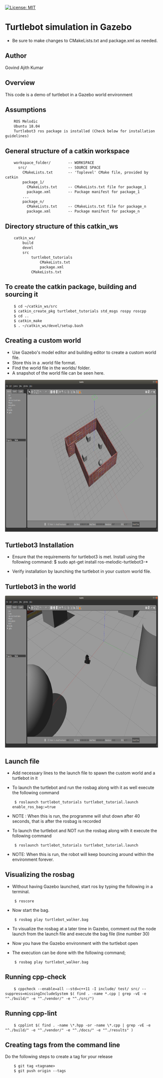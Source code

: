 [![License: MIT](https://img.shields.io/badge/License-MIT-yellow.svg)](https://opensource.org/licenses/MIT)

# Turtlebot simulation in Gazebo

 - Be sure to make changes to CMakeLists.txt and package.xml as needed.

## Author

Govind Ajith Kumar

## Overview

This code is a demo of turtlebot in a Gazebo world environment
 
## Assumptions
		ROS Melodic
		Ubuntu 18.04
		Turtlebot3 ros package is installed (Check below for installation guidelines)

## General structure of a catkin workspace

		workspace_folder/        -- WORKSPACE
		  src/                   -- SOURCE SPACE
		    CMakeLists.txt       -- 'Toplevel' CMake file, provided by catkin
		    package_1/
		      CMakeLists.txt     -- CMakeLists.txt file for package_1
		      package.xml        -- Package manifest for package_1
		    ...
		    package_n/
		      CMakeLists.txt     -- CMakeLists.txt file for package_n
		      package.xml        -- Package manifest for package_n

## Directory structure of this catkin_ws

		catkin_ws/
			build
			devel
			src
				turtlebot_tutorials
					CMakeLists.txt
					package.xml
				CMakeLists.txt

## To create the catkin package, building and sourcing it

		$ cd ~/catkin_ws/src
		$ catkin_create_pkg turtlebot_tutorials std_msgs rospy roscpp
		$ cd ..
		$ catkin_make
		$ . ~/catkin_ws/devel/setup.bash

## Creating a custom world

 - Use Gazebo's model editor and building editor to create a custom world file. 
 - Store this in a .world file format.
 - Find the world file in the worlds/ folder.
 - A snapshot of the world file can be seen here.

<p align="center">
  <img height="500" src="images/custom_world.png">
</p>



## Turtlebot3 Installation

 -  Ensure that the requirements for turtlebot3 is met. Install using the following command:
		$ sudo apt-get install ros-melodic-turtlebot3-*

 - Verify installation by launching the turtlebot in your custom world file.

## Turtlebot3 in the world

<p align="center">
  <img height="500" src="images/turtlebot_world_moving.png">
</p>

## Launch file
		
 - Add necessary lines to the launch file to spawn the custom world and a turtlebot in it

 - To launch the turtlebot and run the rosbag along with it as well execute the following command

		$ roslaunch turtlebot_tutorials turtlebot_tutorial.launch enable_ros_bag:=true
 - NOTE : When this is run, the programme will shut down after 40 seconds, that is after the rosbag is  recorded

 - To launch the turtlebot and NOT run the rosbag along with it execute the following command

		$ roslaunch turtlebot_tutorials turtlebot_tutorial.launch

 - NOTE: When this is run, the robot will keep bouncing around within the environment forever.
## Visualizing the rosbag

 - Without having Gazebo launched, start ros by typing the following in a terminal.
	
		$ roscore
 - Now start the bag.

 		$ rosbag play turtlebot_walker.bag

 - To visualize the rosbag at a later time in Gazebo, comment out the node launch from the launch file and execute the bag file (line number 30)
 - Now you have the Gazebo environment with the turtlebot open
 - The execution can be done with the following command;
		
		$ rosbag play turtlebot_walker.bag

## Running cpp-check

		$ cppcheck --enable=all --std=c++11 -I include/ test/ src/ --suppress=missingIncludeSystem $( find . -name *.cpp | grep -vE -e "^./build/" -e "^./vendor/" -e "^./src/")

## Running cpp-lint

		$ cpplint $( find . -name \*.hpp -or -name \*.cpp | grep -vE -e "^./build/" -e "^./vendor/" -e "^./docs/" -e "^./results" )

## Creating tags from the command line

Do the following steps to create a tag for your release

		$ git tag <tagname>
		$ git push origin --tags


